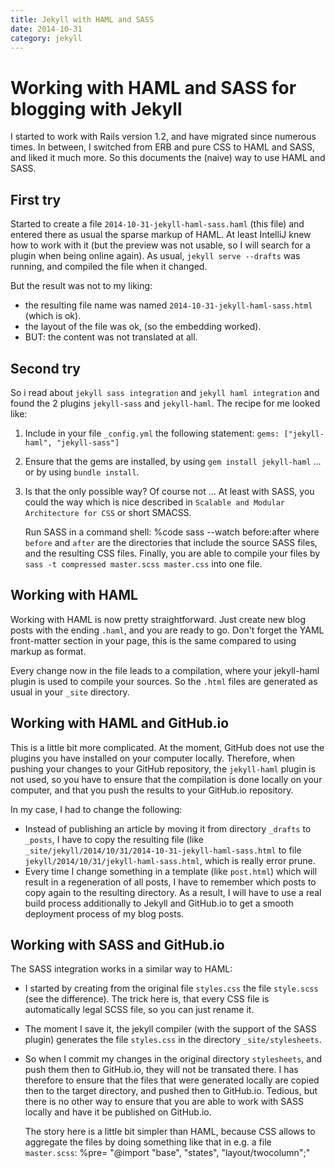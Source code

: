 ```yaml
---
title: Jekyll with HAML and SASS
date: 2014-10-31
category: jekyll
---    
```


# Working with HAML and SASS for blogging with Jekyll

  I started to work with Rails version 1.2, and have migrated since numerous times.
  In between, I switched from ERB and pure CSS to HAML and SASS, and liked it
  much more. So this documents the (naive) way to use HAML and SASS.
  
## First try

  Started to create a file 
  `2014-10-31-jekyll-haml-sass.haml`
  (this file) and
  entered there as usual the sparse markup of HAML. At least IntelliJ knew how
  to work with it (but the preview was not usable, so I will search for a plugin
  when being online again). As usual,  `jekyll serve --drafts`
  was running, and
  compiled the file when it changed.

  But the result was not to my liking:

* the resulting file name was named  `2014-10-31-jekyll-haml-sass.html`
  (which is ok).
* the layout of the file was ok, (so the embedding worked).
* BUT: the content was not translated at all.

## Second try

  So i read about 
  `jekyll sass integration` and 
  `jekyll haml integration`
  and found the 2 plugins 
  `jekyll-sass`
  and 
  `jekyll-haml`. The recipe for me looked like:
1. Include in your file 
    `_config.yml`
    the following statement: 
    `gems: ["jekyll-haml", "jekyll-sass"]`
1. Ensure that the gems are installed, by using 
    `gem install jekyll-haml` ... or by using
    `bundle install`.
1. Is that the only possible way? Of course not ... 
  At least with SASS, you could the way which is nice described in 
  `Scalable and Modular Architecture for CSS`
  or short SMACSS.

    Run SASS in a command shell: 
    %code sass --watch before:after
    where  `before`  and `after`
    are the directories that include the source SASS files, and the resulting CSS files.
    Finally, you are able to compile your files by
    `sass -t compressed master.scss master.css`
    into one file.

## Working with HAML

  Working with HAML is now pretty straightforward. Just create new blog posts with
  the ending `.haml`, and you are ready to go. Don't forget the YAML front-matter
  section in your page, this is the same compared to using markup as format.

  Every change now in the file leads to a compilation, where your jekyll-haml plugin
  is used to compile your sources. So the `.html` files are generated
  as usual in your `_site` directory.

## Working with HAML and GitHub.io

  This is a little bit more complicated. At the moment, GitHub does not use the plugins
  you have installed on your computer locally. Therefore, when pushing your changes
  to your GitHub repository, the `jekyll-haml` plugin is not used,
  so you have to ensure that the compilation is done locally on your computer,
  and that you push the results to your GitHub.io repository.

  In my case, I had to change the following:
* Instead of publishing an article by moving it from directory `_drafts`
      to `_posts`, I have to copy the resulting file (like
      `_site/jekyll/2014/10/31/2014-10-31-jekyll-haml-sass.html` to
      file `jekyll/2014/10/31/jekyll-haml-sass.html`, which is really
      error prune.
* Every time I change something in a template (like `post.html`) which
      will result in a regeneration of all posts, I have to remember which posts
      to copy again to the resulting directory.
  As a result, I will have to use a real build process additionally to Jekyll and
  GitHub.io to get a smooth deployment process of my blog posts.

## Working with SASS and GitHub.io

  The SASS integration works in a similar way to HAML:
* I started by creating from the original file `styles.css` the file
      `style.scss` (see the difference). The trick here is, that every
      CSS file is automatically legal SCSS file, so you can just rename it.
* The moment I save it, the jekyll compiler (with the support of the SASS plugin)
      generates the file `styles.css` in the directory `_site/stylesheets`.
* So when I commit my changes in the original directory `stylesheets`,
      and push them then to GitHub.io, they will not be transated there.
  I has therefore to ensure that the files that were generated locally are copied then
  to the target directory, and pushed then to GitHub.io. Tedious, but there is no other
  way to ensure that you are able to work with SASS locally and have it be published on
  GitHub.io.

  The story here is a little bit simpler than HAML, because CSS allows to aggregate
  the files by doing something like that in e.g. a file `master.scss`:
  %pre= "@import \"base\", \"states\", \"layout/twocolumn\";"
